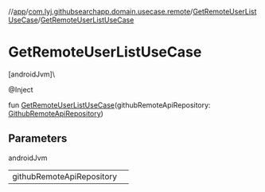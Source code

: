 //[app](../../../index.md)/[com.lyj.githubsearchapp.domain.usecase.remote](../index.md)/[GetRemoteUserListUseCase](index.md)/[GetRemoteUserListUseCase](-get-remote-user-list-use-case.md)

# GetRemoteUserListUseCase

[androidJvm]\

@Inject

fun [GetRemoteUserListUseCase](-get-remote-user-list-use-case.md)(githubRemoteApiRepository: [GithubRemoteApiRepository](../../com.lyj.githubsearchapp.domain.repository/-github-remote-api-repository/index.md))

## Parameters

androidJvm

| | |
|---|---|
| githubRemoteApiRepository |  |
